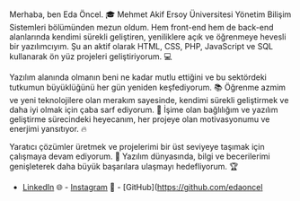Merhaba, ben Eda Öncel. 🎓 Mehmet Akif Ersoy Üniversitesi Yönetim Bilişim Sistemleri bölümünden mezun oldum. Hem front-end hem de back-end alanlarında kendimi sürekli geliştiren, yeniliklere açık ve öğrenmeye hevesli bir yazılımcıyım. Şu an aktif olarak HTML, CSS, PHP, JavaScript ve SQL kullanarak ön yüz projeleri geliştiriyorum. 💻

Yazılım alanında olmanın beni ne kadar mutlu ettiğini ve bu sektördeki tutkumun büyüklüğünü her gün yeniden keşfediyorum. 📚 Öğrenme azmim ve yeni teknolojilere olan merakım sayesinde, kendimi sürekli geliştirmek ve daha iyi olmak için çaba sarf ediyorum. 🚀 İşime olan bağlılığım ve yazılım geliştirme sürecindeki heyecanım, her projeye olan motivasyonumu ve enerjimi yansıtıyor. 🔥

Yaratıcı çözümler üretmek ve projelerimi bir üst seviyeye taşımak için çalışmaya devam ediyorum. 🌟
Yazılım dünyasında, bilgi ve becerilerimi genişleterek daha büyük başarılara ulaşmayı hedefliyorum. 🏆

- [LinkedIn]([https://www.linkedin.com/in/kullaniciadi](https://www.linkedin.com/in/eda-%C3%B6ncel-778647254/)) 🌐 - [Instagram](https://www.instagram.com/kullaniciadi) 📸 - [GitHub](https://github.com/edaoncel
